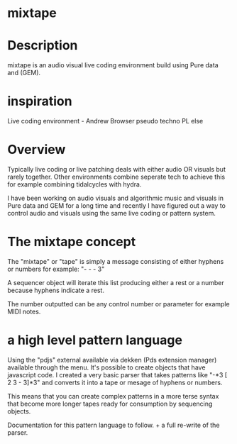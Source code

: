 
# mixtape

# Description

mixtape is an audio visual live coding environment build using Pure data and (GEM).

# inspiration

Live coding environment - Andrew Browser
pseudo techno PL
else

# Overview

Typically live coding or live patching deals with either audio OR visuals but rarely together. Other environments combine seperate tech to achieve this for example combining tidalcycles with hydra.

I have been working on audio visuals and algorithmic music and visuals in Pure data and GEM for a long time and recently I have figured out a way to control audio and visuals using the same live coding or pattern system.

# The mixtape concept

The "mixtape" or "tape" is simply a message consisting of either hyphens or numbers for example: "- - - 3"

A sequencer object will iterate this list producing either a rest or a number because hyphens indicate a rest.

The number outputted can be any control number or parameter for example MIDI notes.

# a high level pattern language

Using the "pdjs" external available via dekken (Pds extension manager) available through the menu. It's possible to create objects that have javascript code. I created a very basic parser that takes patterns like "-*3 [ 2 3 - 3]*3" and converts it into a tape or mesage of hyphens or numbers.

This means that you can create complex patterns in a more terse syntax that become more longer tapes ready for consumption by sequencing objects.

Documentation for this pattern language to follow. + a full re-write of the parser.



